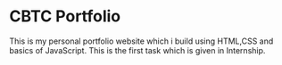 # CBTC Portfolio
This is my personal portfolio website which i build using HTML,CSS and basics of JavaScript.
This is the first task which is given in Internship.
